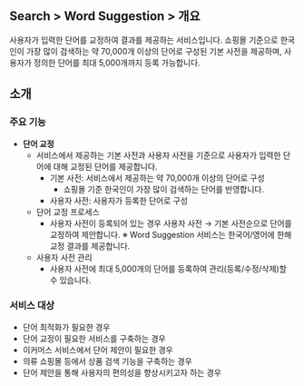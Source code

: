 ## Search > Word Suggestion > 개요

사용자가 입력한 단어를 교정하여 결과를 제공하는 서비스입니다. 쇼핑몰 기준으로 한국인이 가장 많이 검색하는 약 70,000개 이상의 단어로 구성된 기본 사전을 제공하며, 사용자가 정의한 단어를 최대 5,000개까지 등록 가능합니다.

## 소개

### 주요 기능

* **단어 교정**
    * 서비스에서 제공하는 기본 사전과 사용자 사전을 기준으로 사용자가 입력한 단어에 대해 교정된 단어를 제공합니다.
        * 기본 사전: 서비스에서 제공하는 약 70,000개 이상의 단어로 구성
            * 쇼핑몰 기준 한국인이 가장 많이 검색하는 단어를 반영합니다.
        * 사용자 사전: 사용자가 등록한 단어로 구성
    * 단어 교정 프로세스
        * 사용자 사전이 등록되어 있는 경우 사용자 사전 → 기본 사전순으로 단어를 교정하여 제안합니다.
          ※ Word Suggestion 서비스는 한국어/영어에 한해 교정 결과를 제공합니다.
    * 사용자 사전 관리
        * 사용자 사전에 최대 5,000개의 단어를 등록하여 관리(등록/수정/삭제)할 수 있습니다.


### 서비스 대상
* 단어 최적화가 필요한 경우
* 단어 교정이 필요한 서비스를 구축하는 경우
* 이커머스 서비스에서 단어 제안이 필요한 경우
* 의류 쇼핑몰 등에서 상품 검색 기능을 구축하는 경우
* 단어 제안을 통해 사용자의 편의성을 향상시키고자 하는 경우
